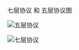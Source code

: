七层协议 和 五层协议图  
  
![五层协议](http://pyblog-10073407.image.myqcloud.com/postimage1511274660?imageView2/0/w/450/h/400 "enter image title here")  

![七层协议](http://pyblog-10073407.image.myqcloud.com/postimage1511274667)  